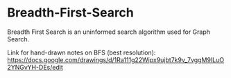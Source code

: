 # Breadth-First-Search

Breadth First Search is an uninformed search algorithm used for Graph Search.


Link for hand-drawn notes on BFS (best resolution): https://docs.google.com/drawings/d/1Ra111g22Wipx9ujbt7k9v_7vggM9ILuO2YNGvYH-DEs/edit
